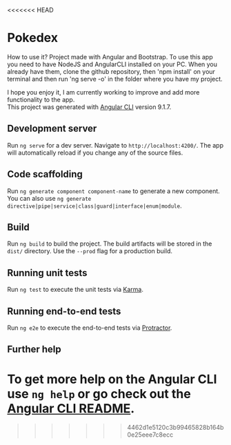 <<<<<<< HEAD
# Pokedex
How to use it?
Project made with Angular and Bootstrap. To use this app you need to have NodeJS and AngularCLI installed on your PC. When you already have them, clone the github repository, then 'npm install' on your terminal and then run 'ng serve -o' in the folder where you have my project.

I hope you enjoy it, I am currently working to improve and add more functionality to the app.  
This project was generated with [Angular CLI](https://github.com/angular/angular-cli) version 9.1.7.

## Development server

Run `ng serve` for a dev server. Navigate to `http://localhost:4200/`. The app will automatically reload if you change any of the source files.

## Code scaffolding

Run `ng generate component component-name` to generate a new component. You can also use `ng generate directive|pipe|service|class|guard|interface|enum|module`.

## Build

Run `ng build` to build the project. The build artifacts will be stored in the `dist/` directory. Use the `--prod` flag for a production build.

## Running unit tests

Run `ng test` to execute the unit tests via [Karma](https://karma-runner.github.io).

## Running end-to-end tests

Run `ng e2e` to execute the end-to-end tests via [Protractor](http://www.protractortest.org/).

## Further help

To get more help on the Angular CLI use `ng help` or go check out the [Angular CLI README](https://github.com/angular/angular-cli/blob/master/README.md).
=======
>>>>>>> 4462d1e5120c3b99465828b164b0e25eee7c8ecc

